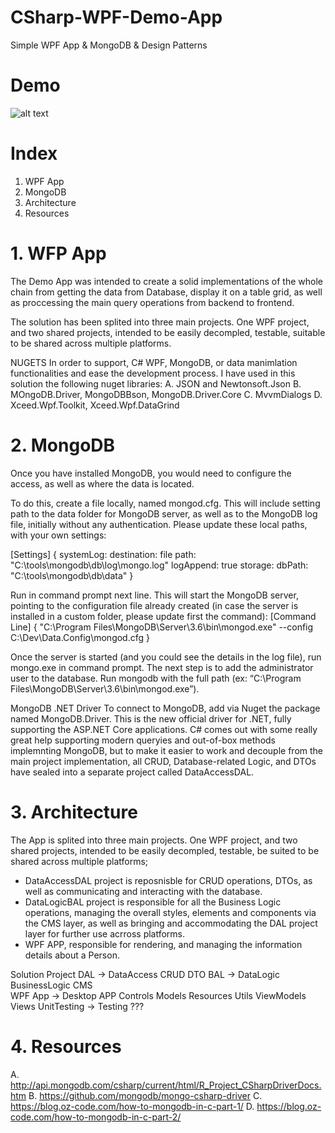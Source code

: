 # CSharp-WPF-Demo-App
Simple WPF App &amp; MongoDB &amp; Design Patterns

# Demo
![alt text](https://github.com/claudiu04/CSharp-WPF-Demo-App/blob/master/DemoAppWPF.PNG)

# Index
1. WPF App
2. MongoDB
3. Architecture
4. Resources

# 1. WFP App
  The Demo App was intended to create a solid implementations of the whole chain from getting the data from Database, display it on a     table grid, as well as proccessing the main query operations from backend to frontend.

  The solution has been splited into three main projects. One WPF project, and two shared projects, intended to be easily decompled,       testable, suitable to be shared across multiple platforms.

NUGETS
  In order to support, C# WPF, MongoDB, or data manimlation functionalities and ease the development process. I have used in this         solution the following nuget libraries:
  A. JSON and Newtonsoft.Json
  B. MOngoDB.Driver, MongoDBBson, MongoDB.Driver.Core
  C. MvvmDialogs
  D. Xceed.Wpf.Toolkit, Xceed.Wpf.DataGrind

# 2. MongoDB
  Once you have installed MongoDB, you would need to configure the access, as well as where the data is located.

  To do this, create a file locally, named mongod.cfg. This will include setting path to the data folder for MongoDB server, as well as   to the MongoDB log file, initially without any authentication. Please update these local paths, with your own settings:
  
[Settings]
  {
  systemLog:
    destination: file
    path: "C:\\tools\\mongodb\\db\\log\\mongo.log"
    logAppend: true
  storage:
    dbPath: "C:\\tools\\mongodb\\db\\data"
  }
  
  Run in command prompt next line. This will start the MongoDB server, pointing to the configuration file already created (in case the     server is installed in a custom folder, please update first the command):
[Command Line]
  {
    "C:\Program Files\MongoDB\Server\3.6\bin\mongod.exe" --config C:\Dev\Data.Config\mongod.cfg
  }
  
  Once the server is started (and you could see the details in the log file), run mongo.exe in command prompt. The next step is to add     the administrator user to the database. Run mongodb with the full path (ex: “C:\Program Files\MongoDB\Server\3.6\bin\mongod.exe”).
  
MongoDB .NET Driver
  To connect to MongoDB, add via Nuget the package named MongoDB.Driver. This is the new official driver for .NET, fully supporting the   ASP.NET Core applications. C# comes out with some really great help supporting modern queryies and out-of-box methods implemnting       MongoDB, but to make it easier to work and decouple from the main project implementation, all CRUD, Database-related Logic, and DTOs     have sealed into a separate project called DataAccessDAL. 
  
  
# 3. Architecture
  The App is splited into three main projects. One WPF project, and two shared projects, intended to be easily decompled, testable,   be   suited to be shared across multiple platforms;
  - DataAccessDAL project is reposnisble for CRUD operations, DTOs, as well as communicating and interacting with the database. 
  - DataLogicBAL project is responsible for all the Business Logic operations, managing the overall styles, elements and components via     the CMS layer, as well as bringing and accommodating the DAL project layer for further use acrross platforms.  
  - WPF APP, responsible for rendering, and managing the information details about a Person. 
  
Solution Project
    DAL             -> DataAccess
      CRUD
      DTO
    BAL             -> DataLogic
      BusinessLogic
      CMS  
    WPF App         -> Desktop APP 
      Controls
      Models
      Resources
      Utils
      ViewModels
      Views
    UnitTesting      -> Testing ???
    
# 4. Resources
  A. http://api.mongodb.com/csharp/current/html/R_Project_CSharpDriverDocs.htm
  B. https://github.com/mongodb/mongo-csharp-driver
  C. https://blog.oz-code.com/how-to-mongodb-in-c-part-1/
  D. https://blog.oz-code.com/how-to-mongodb-in-c-part-2/

